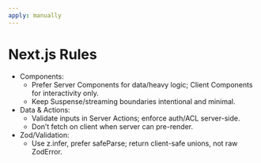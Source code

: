 ```yaml
---
apply: manually
---
```


# Next.js Rules

- Components:
    - Prefer Server Components for data/heavy logic; Client Components for interactivity only.
    - Keep Suspense/streaming boundaries intentional and minimal.
- Data & Actions:
    - Validate inputs in Server Actions; enforce auth/ACL server-side.
    - Don’t fetch on client when server can pre-render.
- Zod/Validation:
    - Use z.infer<typeof schema>, prefer safeParse; return client-safe unions, not raw ZodError.
